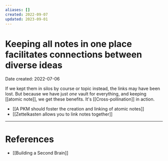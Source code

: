 ```yaml
---
aliases: []
created: 2022-09-07
updated: 2023-09-01
---
```


# Keeping all notes in one place facilitates connections between diverse ideas
Date created: 2022-07-06

If we kept them in silos by course or topic instead, the links may have been lost. But because we have just *one* vault for everything, and keeping [[atomic note]], we get these benefits. It's [[Cross-pollination]] in action.

* [[A PKM should foster the creation and linking of atomic notes]]
* [[Zettelkasten allows you to link notes together]]

---
# References
* [[Building a Second Brain]]